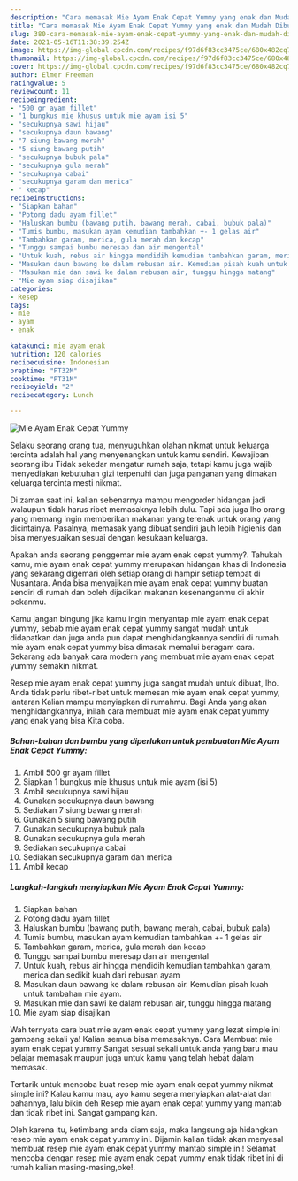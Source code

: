 ```yaml
---
description: "Cara memasak Mie Ayam Enak Cepat Yummy yang enak dan Mudah Dibuat"
title: "Cara memasak Mie Ayam Enak Cepat Yummy yang enak dan Mudah Dibuat"
slug: 380-cara-memasak-mie-ayam-enak-cepat-yummy-yang-enak-dan-mudah-dibuat
date: 2021-05-16T11:38:39.254Z
image: https://img-global.cpcdn.com/recipes/f97d6f83cc3475ce/680x482cq70/mie-ayam-enak-cepat-yummy-foto-resep-utama.jpg
thumbnail: https://img-global.cpcdn.com/recipes/f97d6f83cc3475ce/680x482cq70/mie-ayam-enak-cepat-yummy-foto-resep-utama.jpg
cover: https://img-global.cpcdn.com/recipes/f97d6f83cc3475ce/680x482cq70/mie-ayam-enak-cepat-yummy-foto-resep-utama.jpg
author: Elmer Freeman
ratingvalue: 5
reviewcount: 11
recipeingredient:
- "500 gr ayam fillet"
- "1 bungkus mie khusus untuk mie ayam isi 5"
- "secukupnya sawi hijau"
- "secukupnya daun bawang"
- "7 siung bawang merah"
- "5 siung bawang putih"
- "secukupnya bubuk pala"
- "secukupnya gula merah"
- "secukupnya cabai"
- "secukupnya garam dan merica"
- " kecap"
recipeinstructions:
- "Siapkan bahan"
- "Potong dadu ayam fillet"
- "Haluskan bumbu (bawang putih, bawang merah, cabai, bubuk pala)"
- "Tumis bumbu, masukan ayam kemudian tambahkan +- 1 gelas air"
- "Tambahkan garam, merica, gula merah dan kecap"
- "Tunggu sampai bumbu meresap dan air mengental"
- "Untuk kuah, rebus air hingga mendidih kemudian tambahkan garam, merica dan sedikit kuah dari rebusan ayam"
- "Masukan daun bawang ke dalam rebusan air. Kemudian pisah kuah untuk tambahan mie ayam."
- "Masukan mie dan sawi ke dalam rebusan air, tunggu hingga matang"
- "Mie ayam siap disajikan"
categories:
- Resep
tags:
- mie
- ayam
- enak

katakunci: mie ayam enak 
nutrition: 120 calories
recipecuisine: Indonesian
preptime: "PT32M"
cooktime: "PT31M"
recipeyield: "2"
recipecategory: Lunch

---
```



![Mie Ayam Enak Cepat Yummy](https://img-global.cpcdn.com/recipes/f97d6f83cc3475ce/680x482cq70/mie-ayam-enak-cepat-yummy-foto-resep-utama.jpg)

Selaku seorang orang tua, menyuguhkan olahan nikmat untuk keluarga tercinta adalah hal yang menyenangkan untuk kamu sendiri. Kewajiban seorang ibu Tidak sekedar mengatur rumah saja, tetapi kamu juga wajib menyediakan kebutuhan gizi terpenuhi dan juga panganan yang dimakan keluarga tercinta mesti nikmat.

Di zaman  saat ini, kalian sebenarnya mampu mengorder hidangan jadi walaupun tidak harus ribet memasaknya lebih dulu. Tapi ada juga lho orang yang memang ingin memberikan makanan yang terenak untuk orang yang dicintainya. Pasalnya, memasak yang dibuat sendiri jauh lebih higienis dan bisa menyesuaikan sesuai dengan kesukaan keluarga. 



Apakah anda seorang penggemar mie ayam enak cepat yummy?. Tahukah kamu, mie ayam enak cepat yummy merupakan hidangan khas di Indonesia yang sekarang digemari oleh setiap orang di hampir setiap tempat di Nusantara. Anda bisa menyajikan mie ayam enak cepat yummy buatan sendiri di rumah dan boleh dijadikan makanan kesenanganmu di akhir pekanmu.

Kamu jangan bingung jika kamu ingin menyantap mie ayam enak cepat yummy, sebab mie ayam enak cepat yummy sangat mudah untuk didapatkan dan juga anda pun dapat menghidangkannya sendiri di rumah. mie ayam enak cepat yummy bisa dimasak memalui beragam cara. Sekarang ada banyak cara modern yang membuat mie ayam enak cepat yummy semakin nikmat.

Resep mie ayam enak cepat yummy juga sangat mudah untuk dibuat, lho. Anda tidak perlu ribet-ribet untuk memesan mie ayam enak cepat yummy, lantaran Kalian mampu menyiapkan di rumahmu. Bagi Anda yang akan menghidangkannya, inilah cara membuat mie ayam enak cepat yummy yang enak yang bisa Kita coba.

<!--inarticleads1-->

##### Bahan-bahan dan bumbu yang diperlukan untuk pembuatan Mie Ayam Enak Cepat Yummy:

1. Ambil 500 gr ayam fillet
1. Siapkan 1 bungkus mie khusus untuk mie ayam (isi 5)
1. Ambil secukupnya sawi hijau
1. Gunakan secukupnya daun bawang
1. Sediakan 7 siung bawang merah
1. Gunakan 5 siung bawang putih
1. Gunakan secukupnya bubuk pala
1. Gunakan secukupnya gula merah
1. Sediakan secukupnya cabai
1. Sediakan secukupnya garam dan merica
1. Ambil  kecap




<!--inarticleads2-->

##### Langkah-langkah menyiapkan Mie Ayam Enak Cepat Yummy:

1. Siapkan bahan
1. Potong dadu ayam fillet
1. Haluskan bumbu (bawang putih, bawang merah, cabai, bubuk pala)
1. Tumis bumbu, masukan ayam kemudian tambahkan +- 1 gelas air
1. Tambahkan garam, merica, gula merah dan kecap
1. Tunggu sampai bumbu meresap dan air mengental
1. Untuk kuah, rebus air hingga mendidih kemudian tambahkan garam, merica dan sedikit kuah dari rebusan ayam
1. Masukan daun bawang ke dalam rebusan air. Kemudian pisah kuah untuk tambahan mie ayam.
1. Masukan mie dan sawi ke dalam rebusan air, tunggu hingga matang
1. Mie ayam siap disajikan




Wah ternyata cara buat mie ayam enak cepat yummy yang lezat simple ini gampang sekali ya! Kalian semua bisa memasaknya. Cara Membuat mie ayam enak cepat yummy Sangat sesuai sekali untuk anda yang baru mau belajar memasak maupun juga untuk kamu yang telah hebat dalam memasak.

Tertarik untuk mencoba buat resep mie ayam enak cepat yummy nikmat simple ini? Kalau kamu mau, ayo kamu segera menyiapkan alat-alat dan bahannya, lalu bikin deh Resep mie ayam enak cepat yummy yang mantab dan tidak ribet ini. Sangat gampang kan. 

Oleh karena itu, ketimbang anda diam saja, maka langsung aja hidangkan resep mie ayam enak cepat yummy ini. Dijamin kalian tiidak akan menyesal membuat resep mie ayam enak cepat yummy mantab simple ini! Selamat mencoba dengan resep mie ayam enak cepat yummy enak tidak ribet ini di rumah kalian masing-masing,oke!.

